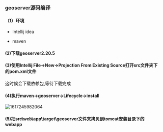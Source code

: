 ### geoserver源码编译

#### （1）环境

- Intellij idea

- maven


#### (2)下载geoserver2.20.5

#### (3)使用Intellij  File->New->Projection From Existing Source打开src文件夹下的pom.xml文件

这时候会下载依赖包,等待下载完成

#### (4)执行maven->geoserver->Lifecycle->install

![1617245982064](https://pzy-images.oss-cn-hangzhou.aliyuncs.com/img/202208021042187.png)

#### (5)把src\web\app\target\geoserver文件夹拷贝到tomcat安装目录下的webapp

